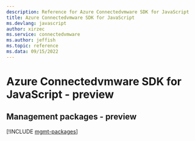 ```yaml
---
description: Reference for Azure Connectedvmware SDK for JavaScript
title: Azure Connectedvmware SDK for JavaScript
ms.devlang: javascript
author: xirzec
ms.service: connectedvmware
ms.author: jeffish
ms.topic: reference
ms.data: 09/15/2022
---
```

# Azure Connectedvmware SDK for JavaScript - preview

## Management packages - preview
[!INCLUDE [mgmt-packages](connectedvmware-mgmt-index.md)]